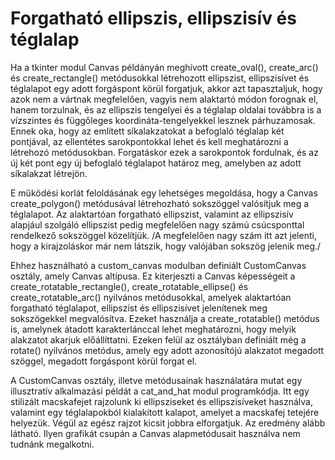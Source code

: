 # Forgatható ellipszis, ellipszisív és téglalap

Ha a tkinter modul Canvas példányán meghívott create_oval(), create_arc() és create_rectangle() metódusokkal létrehozott ellipszist, ellipszisívet és téglalapot egy adott forgáspont körül forgatjuk, akkor azt tapasztaljuk, hogy azok nem a vártnak megfelelően, vagyis nem alaktartó módon forognak el, hanem torzulnak, és az ellipszis tengelyei és a téglalap oldalai továbbra is a vízszintes és függőleges koordináta-tengelyekkel lesznek párhuzamosak. Ennek oka, hogy az említett síkalakzatokat a befoglaló téglalap két pontjával, az ellentétes sarokpontokkal lehet és kell meghatározni a létrehozó metódusokban. Forgatáskor ezek a sarokpontok fordulnak, és az új két pont egy új befoglaló téglalapot határoz meg, amelyben az adott síkalakzat létrejön. 

E működési korlát feloldásának egy lehetséges megoldása, hogy a Canvas create_polygon() metódusával létrehozható sokszöggel valósítjuk meg a téglalapot. Az alaktartóan forgatható ellipszist, valamint az ellipszisív alapjául szolgáló ellipszist pedig megfelelően nagy számú csúcsponttal rendelkező sokszöggel közelítjük. /A megfelelően nagy szám itt azt jelenti, hogy a kirajzoláskor már nem látszik, hogy valójában sokszög jelenik meg./

Ehhez használható a custom_canvas modulban definiált  CustomCanvas osztály, amely Canvas altípusa. Ez kiterjeszti a Canvas képességeit a create_rotatable_rectangle(), create_rotatable_ellipse() és create_rotatable_arc() nyilvános metódusokkal, amelyek alaktartóan forgatható téglalapot, ellipszist és ellipszisívet jelenítenek meg sokszögekkel megvalósítva. Ezeket használja a create_rotatable() metódus is, amelynek átadott karakterlánccal lehet meghatározni, hogy melyik alakzatot akarjuk előállíttatni. Ezeken felül az osztályban definiált még a rotate() nyilvános metódus, amely egy adott azonosítójú alakzatot megadott szöggel, megadott forgáspont körül forgat el. 

A CustomCanvas osztály, illetve metódusainak használatára mutat egy illusztratív alkalmazási példát a cat_and_hat modul programkódja. Itt egy stilizált macskafejet rajzolunk ki ellipsziseket és ellipszisíveket használva, valamint egy téglalapokból kialakított kalapot, amelyet a macskafej tetejére helyezük. Végül az egész rajzot kicsit jobbra elforgatjuk. Az eredmény alább látható. Ilyen grafikát csupán a Canvas alapmetódusait használva nem tudnánk megalkotni.
